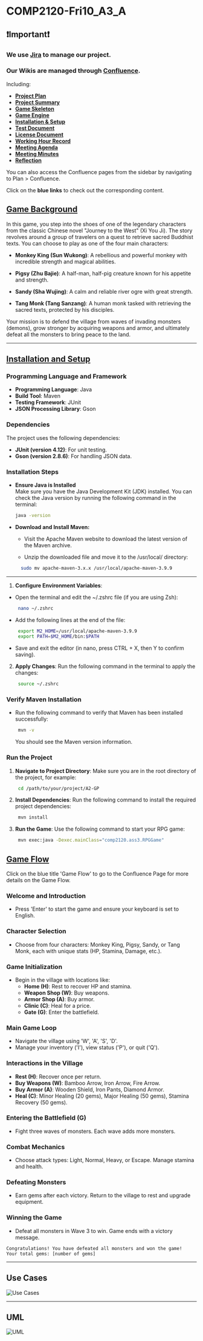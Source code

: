 # COMP2120-Fri10_A3_A


## ❗️Important❗️

### We use [Jira](https://comp2120-fri-a3-a.atlassian.net/jira/software/projects/SCRUM/boards/1?atlOrigin=eyJpIjoiMjg3NjBkNjNmY2M5NGNiODllMjQwMmY4MTY3N2QwNDAiLCJwIjoiaiJ9) to manage our project.

### Our Wikis are managed through [Confluence](https://comp2120-fri-a3-a.atlassian.net/wiki/spaces/SD/overview).

Including:

- **[Project Plan](https://comp2120-fri-a3-a.atlassian.net/wiki/x/C4AF)**
- **[Project Summary](https://comp2120-fri-a3-a.atlassian.net/wiki/x/MgCK)**
- **[Game Skeleton](https://comp2120-fri-a3-a.atlassian.net/wiki/x/QoAl)**
- **[Game Engine](https://comp2120-fri-a3-a.atlassian.net/wiki/x/loCK)**
- **[Installation & Setup](https://comp2120-fri-a3-a.atlassian.net/wiki/x/AoB_/)**
- **[Test Document](https://comp2120-fri-a3-a.atlassian.net/wiki/x/AQCL)**
- **[License Document](https://comp2120-fri-a3-a.atlassian.net/wiki/x/AoCL)**
- **[Working Hour Record](https://comp2120-fri-a3-a.atlassian.net/wiki/x/AQBV)**
- **[Meeting Agenda](https://comp2120-fri-a3-a.atlassian.net/wiki/x/AYAg)**
- **[Meeting Minutes](https://comp2120-fri-a3-a.atlassian.net/wiki/x/AwAq)**
- **[Reflection](https://comp2120-fri-a3-a.atlassian.net/wiki/x/mwCM)**

You can also access the Confluence pages from the sidebar by navigating to Plan > Confluence. 

Click on the **blue links** to check out the corresponding content.


## [Game Background](https://comp2120-fri-a3-a.atlassian.net/wiki/spaces/SD/pages/edit-v2/9044018#Game-Background)

In this game, you step into the shoes of one of the legendary characters from the classic Chinese novel "Journey to the West" (Xi You Ji). The story revolves around a group of travelers on a quest to retrieve sacred Buddhist texts. You can choose to play as one of the four main characters:

* **Monkey King (Sun Wukong)**: A rebellious and powerful monkey with incredible strength and magical abilities.

* **Pigsy (Zhu Bajie)**: A half-man, half-pig creature known for his appetite and strength.

* **Sandy (Sha Wujing)**: A calm and reliable river ogre with great strength.

* **Tang Monk (Tang Sanzang)**: A human monk tasked with retrieving the sacred texts, protected by his disciples.

Your mission is to defend the village from waves of invading monsters (demons), grow stronger by acquiring weapons and armor, and ultimately defeat all the monsters to bring peace to the land.

---

## [Installation and Setup](https://comp2120-fri-a3-a.atlassian.net/wiki/x/AoB_/)

### Programming Language and Framework
- **Programming Language**: Java
- **Build Tool**: Maven
- **Testing Framework**: JUnit
- **JSON Processing Library**: Gson

### Dependencies
The project uses the following dependencies:
- **JUnit (version 4.12)**: For unit testing.
- **Gson (version 2.8.6)**: For handling JSON data.

### Installation Steps

* **Ensure Java is Installed**  
   Make sure you have the Java Development Kit (JDK) installed. You can check the Java version by running the following command in the terminal:
   ```bash
   java -version
* **Download and Install Maven:**

    - Visit the Apache Maven website to download the latest version of the Maven archive.
    
    - Unzip the downloaded file and move it to the /usr/local/ directory:
  ```bash
    sudo mv apache-maven-3.x.x /usr/local/apache-maven-3.9.9
---
1. **Configure Environment Variables**:

  - Open the terminal and edit the ~/.zshrc file (if you are using Zsh):

    ```bash
     nano ~/.zshrc
    ```

  - Add the following lines at the end of the file:

    ```bash
     export M2_HOME=/usr/local/apache-maven-3.9.9
     export PATH=$M2_HOME/bin:$PATH
    ```

  - Save and exit the editor (in nano, press CTRL + X, then Y to confirm saving).

2. **Apply Changes**: Run the following command in the terminal to apply the changes:

   ```bash
    source ~/.zshrc
   ```

### Verify Maven Installation

- Run the following command to verify that Maven has been installed successfully:

  ```bash
   mvn -v
  ```

  You should see the Maven version information.

### Run the Project

1. **Navigate to Project Directory**: Make sure you are in the root directory of the project, for example:

   ```bash
    cd /path/to/your/project/A2-GP
   ```

2. **Install Dependencies**: Run the following command to install the required project dependencies:

   ```bash
    mvn install
   ```

3. **Run the Game**: Use the following command to start your RPG game:
   ```bash
    mvn exec:java -Dexec.mainClass="comp2120.ass3.RPGGame"
   ```
## [Game Flow](https://comp2120-fri-a3-a.atlassian.net/wiki/spaces/SD/pages/edit-v2/9044018#Game-Flow)

Click on the blue title 'Game Flow' to go to the Confluence Page for more details on the Game Flow.

### Welcome and Introduction
- Press 'Enter' to start the game and ensure your keyboard is set to English.

### Character Selection
- Choose from four characters: Monkey King, Pigsy, Sandy, or Tang Monk, each with unique stats (HP, Stamina, Damage, etc.).

### Game Initialization
- Begin in the village with locations like:
    - **Home (H)**: Rest to recover HP and stamina.
    - **Weapon Shop (W)**: Buy weapons.
    - **Armor Shop (A)**: Buy armor.
    - **Clinic (C)**: Heal for a price.
    - **Gate (G)**: Enter the battlefield.

### Main Game Loop
- Navigate the village using 'W', 'A', 'S', 'D'.
- Manage your inventory ('I'), view status ('P'), or quit ('Q').

### Interactions in the Village
- **Rest (H)**: Recover once per return.
- **Buy Weapons (W)**: Bamboo Arrow, Iron Arrow, Fire Arrow.
- **Buy Armor (A)**: Wooden Shield, Iron Pants, Diamond Armor.
- **Heal (C)**: Minor Healing (20 gems), Major Healing (50 gems), Stamina Recovery (50 gems).

### Entering the Battlefield (G)
- Fight three waves of monsters. Each wave adds more monsters.

### Combat Mechanics
- Choose attack types: Light, Normal, Heavy, or Escape. Manage stamina and health.

### Defeating Monsters
- Earn gems after each victory. Return to the village to rest and upgrade equipment.

### Winning the Game
- Defeat all monsters in Wave 3 to win. Game ends with a victory message.

```text
Congratulations! You have defeated all monsters and won the game!
Your total gems: [number of gems]
```

---
## Use Cases
![Use Cases](use_cases.png)

---
## UML
![UML](uml.png)


